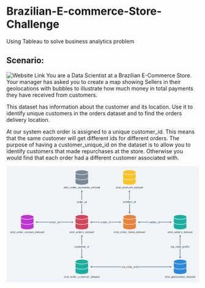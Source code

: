 # Brazilian-E-commerce-Store-Challenge
Using Tableau to solve business analytics problem

## Scenario: 
![Website Link](https://www.kaggle.com/datasets/olistbr/brazilian-ecommerce?resource=download)
You are a Data Scientist at a Brazilian E-Commerce Store. 
Your manager has asked you to create a map showing Sellers in their geolocations with bubbles to illustrate how much money in total payments they have received from customers.

This dataset has information about the customer and its location. Use it to identify unique customers in the orders dataset and to find the orders delivery location.

At our system each order is assigned to a unique customer_id. This means that the same customer will get different ids for different orders. The purpose of having a customer_unique_id on the dataset is to allow you to identify customers that made repurchases at the store. Otherwise you would find that each order had a different customer associated with.

![image](https://github.com/jessngph09/Brazilian-E-commerce-Store-Challenge/blob/c6b79fee08757832ac3cf1e6e298d432dcc82726/Assets/data%20model.png)

